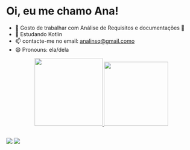 <h1> Oi, eu me chamo Ana! </h1>

- 🔭 Gosto de trabalhar com Análise de Requisitos e documentações 🥰
- 🌱 Estudando Kotlin
- 📫 contacte-me no email: analinsq@gmail.como
- 😄 Pronouns: ela/dela

<div align="center">
  <a href="https://github.com/analinsq">
  <img height="180em" src="https://github-readme-stats.vercel.app/api?username=analinsq&show_icons=true&theme=dracula&include_all_commits=true&count_private=true"/>
  <img height="170em" src="https://github-readme-stats.vercel.app/api/top-langs/?username=analinsq&layout=compact&langs_count=7&theme=dracula"/>
</div>
  
 ##
  
  <div> 
  <a href = "mailto:analinsq@gmail.com"><img src="https://img.shields.io/badge/-Gmail-%23333?style=for-the-badge&logo=gmail&logoColor=white" target="_blank"></a>
  <a href="https://www.linkedin.com/in/beatriz-linhares/" target="_blank"><img src="https://img.shields.io/badge/-LinkedIn-%230077B5?style=for-the-badge&logo=linkedin&logoColor=white" target="_blank"></a> 
 
</div>
 
